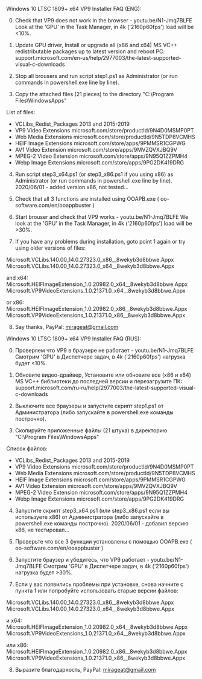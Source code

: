 Windows 10 LTSC 1809+ x64 VP9 Installer FAQ (ENG):

0) Сheck that VP9 does not work in the browser - youtu.be/N1-Jmq7BLFE
Look at the 'GPU' in the Task Manager, in 4k ('2160p60fps') load will be <10%.

1) Update GPU driver, Install or upgrade all (x86 and x64) MS VC++ redistributable packages up to latest version and reboot PC: support.microsoft.com/en-us/help/2977003/the-latest-supported-visual-c-downloads

2) Stop all brousers and run script step1.ps1 as Administrator (or run commands in powershell.exe line by line).

3) Copy the attached files (21 pieces) to the directory "C:\Program Files\WindowsApps\"

List of files:
- VCLibs_Redist_Packages 2013 and 2015-2019
- VP9 Video Extensions microsoft.com/store/productId/9N4D0MSMP0PT
- Web Media Extensions microsoft.com/store/productId/9N5TDP8VCMHS
- HEIF Image Extensions microsoft.com/store/apps/9PMMSR1CGPWG
- AV1 Video Extension microsoft.com/store/apps/9MVZQVXJBQ9V
- MPEG-2 Video Extension microsoft.com/store/apps/9N95Q1ZZPMH4
- Webp Image Extensions microsoft.com/store/apps/9PG2DK419DRG

4) Run script step3_x64.ps1 (or step3_x86.ps1 if you using x86) as Administrator (or run commands in powershell.exe line by line). 2020/06/01 - added version x86, not tested...

5) Check that all 3 functions are installed using OOAPB.exe ( oo-software.com/en/ooappbuster )

6) Start brouser and check that VP9 works - youtu.be/N1-Jmq7BLFE
We look at the 'GPU' in the Task Manager, in 4k ('2160p60fps') load will be >30%.

7) If you have any problems during installation, goto point 1 again or try using older versions of files:

Microsoft.VCLibs.140.00_14.0.27323.0_x86__8wekyb3d8bbwe.Appx 
Microsoft.VCLibs.140.00_14.0.27323.0_x64__8wekyb3d8bbwe.Appx 

and x64:
Microsoft.HEIFImageExtension_1.0.20982.0_x64__8wekyb3d8bbwe.Appx 
Microsoft.VP9VideoExtensions_1.0.21371.0_x64__8wekyb3d8bbwe.Appx 

or x86:
Microsoft.HEIFImageExtension_1.0.20982.0_x86__8wekyb3d8bbwe.Appx 
Microsoft.VP9VideoExtensions_1.0.21371.0_x86__8wekyb3d8bbwe.Appx 

8) Say thanks, PayPal: mirageat@gmail.com



Windows 10 LTSC 1809+ x64 VP9 Installer FAQ (RUS):

0) Проверяем что VP9 в браузере не работает - youtu.be/N1-Jmq7BLFE
Cмотрим 'GPU' в Диспетчере задач, в 4k ('2160p60fps') нагрузка будет <10%.

1) Обновите видео-драйвер, Установите или обновите все (x86 и x64) MS VC++ библиотеки до последней версии и перезагрузите ПК: support.microsoft.com/ru-ru/help/2977003/the-latest-supported-visual-c-downloads

2) Выключите все браузеры и запустите скрипт step1.ps1 от Администратора (либо запускайте в powershell.exe команды построчно).

3) Скопируйте приложенные файлы (21 штука) в директорию "C:\Program Files\WindowsApps\"

Список файлов: 
- VCLibs_Redist_Packages 2013 and 2015-2019
- VP9 Video Extensions microsoft.com/store/productId/9N4D0MSMP0PT
- Web Media Extensions microsoft.com/store/productId/9N5TDP8VCMHS
- HEIF Image Extensions microsoft.com/store/apps/9PMMSR1CGPWG
- AV1 Video Extension microsoft.com/store/apps/9MVZQVXJBQ9V
- MPEG-2 Video Extension microsoft.com/store/apps/9N95Q1ZZPMH4
- Webp Image Extensions microsoft.com/store/apps/9PG2DK419DRG

4) Запустите скрипт step3_x64.ps1 (или step3_x86.ps1 если вы используете x86) от Администратора (либо запускайте в powershell.exe команды построчно). 2020/06/01 - добавил версию x86, не тестировал...

5) Проверьте что все 3 функции установлены с помощью OOAPB.exe ( oo-software.com/en/ooappbuster )

6) Запустите браузер и убедитесь, что VP9 работает - youtu.be/N1-Jmq7BLFE
Cмотрим 'GPU' в Диспетчере задач, в 4k ('2160p60fps') нагрузка будет >30%.

7) Если у вас появились проблемы при установке, снова начните с пункта 1 или попробуйте использовать старые версии файлов:

Microsoft.VCLibs.140.00_14.0.27323.0_x86__8wekyb3d8bbwe.Appx 
Microsoft.VCLibs.140.00_14.0.27323.0_x64__8wekyb3d8bbwe.Appx 

и x64:
Microsoft.HEIFImageExtension_1.0.20982.0_x64__8wekyb3d8bbwe.Appx 
Microsoft.VP9VideoExtensions_1.0.21371.0_x64__8wekyb3d8bbwe.Appx 

или x86:
Microsoft.HEIFImageExtension_1.0.20982.0_x86__8wekyb3d8bbwe.Appx 
Microsoft.VP9VideoExtensions_1.0.21371.0_x86__8wekyb3d8bbwe.Appx 

8) Выразите благодарность, PayPal: mirageat@gmail.com
